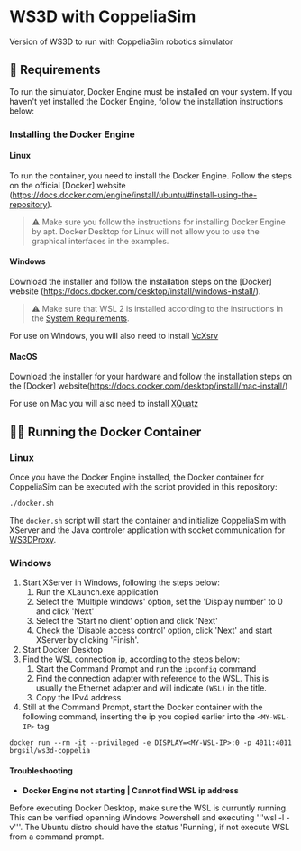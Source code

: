 # WS3D with CoppeliaSim
Version of WS3D to run with CoppeliaSim robotics simulator

## 🚀 Requirements

To run the simulator, Docker Engine must be installed on your system. If you haven't yet installed the Docker Engine, follow the installation instructions below:

### Installing the Docker Engine

#### **Linux**

To run the container, you need to install the Docker Engine. Follow the steps on the official [Docker] website (https://docs.docker.com/engine/install/ubuntu/#install-using-the-repository).

> ⚠️ Make sure you follow the instructions for installing Docker Engine by apt. Docker Desktop for Linux will not allow you to use the graphical interfaces in the examples.

#### **Windows**

Download the installer and follow the installation steps on the [Docker] website (https://docs.docker.com/desktop/install/windows-install/).

> ⚠️ Make sure that WSL 2 is installed according to the instructions in the [System Requirements](https://docs.docker.com/desktop/install/windows-install/#system-requirements).

For use on Windows, you will also need to install [VcXsrv](https://sourceforge.net/projects/vcxsrv/)

#### **MacOS**

Download the installer for your hardware and follow the installation steps on the [Docker] website(https://docs.docker.com/desktop/install/mac-install/)

For use on Mac you will also need to install [XQuatz](https://www.xquartz.org/)

## 🏃‍♀️ Running the Docker Container

### **Linux**

Once you have the Docker Engine installed, the Docker container for CoppeliaSim can be executed with the script provided in this repository:

```bash
./docker.sh
```

The `docker.sh` script will start the container and initialize CoppeliaSim with XServer and the Java controler application with socket communication for [WS3DProxy](https://github.com/CST-Group/WS3DProxy).

### **Windows**

1. Start XServer in Windows, following the steps below:
    1. Run the XLaunch.exe application
    2. Select the 'Multiple windows' option, set the 'Display number' to 0 and click 'Next'
    3. Select the 'Start no client' option and click 'Next'
    4. Check the 'Disable access control' option, click 'Next' and start XServer by clicking 'Finish'.
3. Start Docker Desktop
4. Find the WSL connection ip, according to the steps below:
    1. Start the Command Prompt and run the `ipconfig` command
    2. Find the connection adapter with reference to the WSL. This is usually the Ethernet adapter and will indicate `(WSL)` in the title.
    3. Copy the IPv4 address
5. Still at the Command Prompt, start the Docker container with the following command, inserting the ip you copied earlier into the `<MY-WSL-IP>` tag
```
docker run --rm -it --privileged -e DISPLAY=<MY-WSL-IP>:0 -p 4011:4011 brgsil/ws3d-coppelia
```

#### Troubleshooting

* **Docker Engine not starting | Cannot find WSL ip address**

Before executing Docker Desktop,  make sure the WSL is curruntly running. This can be verified openning Windows Powershell and executing '''wsl -l -v'''. The Ubuntu distro should have the status 'Running', if not execute WSL from a command prompt.
